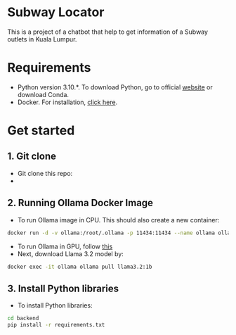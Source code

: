 # Subway Locator
This is a project of a chatbot that help to get information of a Subway outlets in Kuala Lumpur.

# Requirements
- Python version 3.10.*. To download Python, go to official [website](https://www.python.org/downloads/) or download Conda.
- Docker. For installation, [click here](https://www.docker.com/get-started/).

# Get started
## 1. Git clone
- Git clone this repo:
- 
## 2. Running Ollama Docker Image
- To run Ollama image in CPU. This should also create a new container:
```bash
docker run -d -v ollama:/root/.ollama -p 11434:11434 --name ollama ollama/ollama
```
- To run Ollama in GPU, follow [this](https://hub.docker.com/r/ollama/ollama)
- Next, download Llama 3.2 model by:
```bash
docker exec -it ollama ollama pull llama3.2:1b
```

## 3. Install Python libraries
- To install Python libraries:
```bash
cd backend
pip install -r requirements.txt
```
